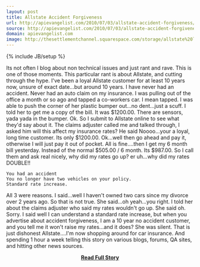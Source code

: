 ```yaml
---
layout: post
title: Allstate Accident Forgiveness
url: http://apievangelist.com/2010/07/03/allstate-accident-forgiveness/
source: http://apievangelist.com/2010/07/03/allstate-accident-forgiveness/
domain: apievangelist.com
image: http://thesettlementchannel.squarespace.com/storage/allstate%20logo.jpeg
---
```

{% include JB/setup %}<p>Its not often I blog about non technical issues and just rant and rave. This is one of those moments. This particular rant is about Allstate, and cutting through the hype.
I've been a loyal Allstate customer for at least 10 years now, unsure of exact date...but around 10 years.  I have never had an accident. Never had an auto claim on my insurance.
I was pulling out of the office a month or so ago and tapped a co-workers car. I mean tapped. I was able to push the corner of her plastic bumper out...no dent...just a scuff.
I told her to get me a copy of the bill. It was $1200.00. There are sensors, yada yada in the bumper. Ok.
So I submit to Allstate online to see what they'd say about it. The claims adjuster called me and talked through, I asked him will this affect my insurance rates?
He said Noooo...your a loyal, long time customer. Its only $1200.00.
Ok...well then go ahead and pay it, otherwise I will just pay it out of pocket.
All is fine....then I get my 6 month bill yesterday. Instead of the normal $505.00 / 6 month. Its $987.00.
So I call them and ask real nicely, why did my rates go up? er uh...why did my rates DOUBLE!!

	You had an accident
	You no longer have two vehicles on your policy.
	Standard rate increase.

All 3 were reasons. I said...well I haven't owned two cars since my divorce over 2 years ago. So that is not true.
She said...oh yeah...you right.
I told her about the claims adjuster who said my rates wouldn't go up. She said oh. Sorry. I said well I can understand a standard rate increase, but when you advertise about accident forgiveness, I am a 10 year no accident customer, and you tell me it won't raise my rates...and it does? She was silent.
That is just dishonest Allstate....I'm now shopping around for car insurance. And spending 1 hour a week telling this story on various blogs, forums, QA sites, and hitting other news sources.</p>
<center><p><a href="http://apievangelist.com/2010/07/03/allstate-accident-forgiveness/" style='padding:25px; font-sze:18px; font-weight: bold;'>Read Full Story</a></p></center>
